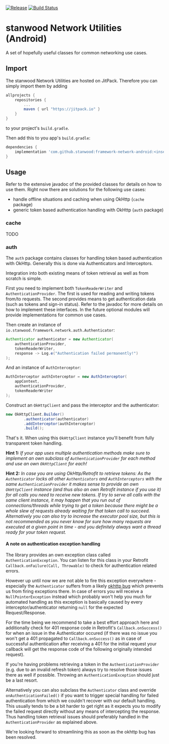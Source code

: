 [![Release](https://jitpack.io/v/stanwood/framework-network-android.svg?style=flat-square)](https://jitpack.io/#stanwood/framework-network-android)
[![Build Status](https://www.bitrise.io/app/983e6342cc5e0e24/status.svg?token=QtXUf2lbVhJrANROaTkluQ)](https://www.bitrise.io/app/983e6342cc5e0e24)

# stanwood Network Utilities (Android)

A set of hopefully useful classes for common networking use cases.

## Import

The stanwood Network Utilities are hosted on JitPack. Therefore you can simply import them by adding

```groovy
allprojects {
    repositories {
        ...
        maven { url "https://jitpack.io" }
    }
}
```

to your project's `build.gradle`.

Then add this to you app's `build.gradle`:

```groovy
dependencies {
    implementation 'com.github.stanwood:framework-network-android:<insert latest version here>' // aar version available as well
}
```

## Usage

Refer to the extensive javadoc of the provided classes for details on how to use them. Right now there are solutions for the following use cases:

- handle offline situations and caching when using OkHttp (`cache` package)
- generic token based authentication handling with OkHttp (`auth` package)

### cache

TODO

### auth

The `auth` package contains classes for handling token based authentication with OkHttp. Generally this
is done via Authenticators and Interceptors.

Integration into both existing means of token retrieval as well as from scratch is simple.

First you need to implement both `TokenReaderWriter` and `AuthenticationProvider`.
The first is used for reading and writing tokens from/to requests.
The second provides means to get authentication data (such as tokens and sign-in status).
Refer to the javadoc for more details on how to implement these interfaces.
In the future optional modules will provide implementations for common use cases.

Then create an instance of `io.stanwood.framework.network.auth.Authenticator`:
```java
Authenticator authenticator = new Authenticator(
    authenticationProvider,
    tokenReaderWriter,
    response -> Log.e("Authentication failed permanently!")
);
```

And an instance of `AuthInterceptor`:
```java
AuthInterceptor authInterceptor = new AuthInterceptor(
    appContext,
    authenticationProvider,
    tokenReaderWriter
);
```

Construct an `OkHttpClient` and pass the interceptor and the authenticator:
```java
new OkHttpClient.Builder()
        .authenticator(authenticator)
        .addInterceptor(authInterceptor)
        .build();
```

That's it. When using this `OkHttpClient` instance you'll benefit from fully transparent token handling.

__Hint 1:__ *If your app uses multiple authentication methods make sure to implement an own subclass of `AuthenticationProvider` for each method and use an own `OkHttpClient` for each!*

__Hint 2:__ *In case you are using OkHttp/Retrofit to retrieve tokens: As the `Authenticator` locks all other `Authenticators` and `AuthInterceptors` with the same `AuthenticationProvider` it makes sense to provide an own `OkHttpClient` instance (and thus also an own Retrofit instance if you use it) for all calls you need to receive new tokens. If try to serve all calls with the same client instance, it may happen that you run out of connections/threads while trying to get a token because there might be a whole slew of requests already waiting for that token call to succeed. Alternatively you can also try to increase the executor pool size, but this is not recommended as you never know for sure how many requests are executed at a given point in time - and you definitely always want a thread ready for your token request.*

#### A note on authentication exception handling

The library provides an own exception class called `AuthenticationException`. You can listen for this
class in your Retrofit `Callback.onFailure(Call, Throwable)` to check for authentication related
errors.

However up until now we are not able to fire this exception everywhere - especially the
`Authenticator` suffers from a likely [okhttp bug](https://github.com/square/okhttp/issues/3872)
which prevents us from firing exceptions there. In case of errors you will receive a `NullPointerException`
instead which probably won't help you much for automated handling as this exception is basically
caused by every interceptor/authenticator returning `null` for the expected Request/Response.

For the time being we recommend to take a best effort approach here and additionally check for 401 response code
in Retrofit's `Callback.onSuccess()` for when an issue in the Authenticator occured (if there was no
issue you won't get a 401 propagated to `Callback.onSuccess()` as in case of successful authentication
after receiving a 401 for the initial request your callback will get the response code of the following
originally intended request).

If you're having problems retrieving a token in the `AuthenticationProvider` (e.g. due to an invalid
refresh token) always try to resolve those issues there as well if possible. Throwing an
`AuthenticationException` should just be a last resort.

Alternatively you can also subclass the `Authenticator` class and override
`onAuthenticationFailed()` if you want to trigger special handling for failed authentication from
which we couldn't recover with our default handling. This usually tends to be a bit harder to get
right as it expects you to modify the failed request directly without any means of intercepting the
response. Thus handling token retrieval issues should preferably handled in the `AuthenticationProvider`
as explained above.

We're looking forward to streamlining this as soon as the okhttp bug has been resolved.
